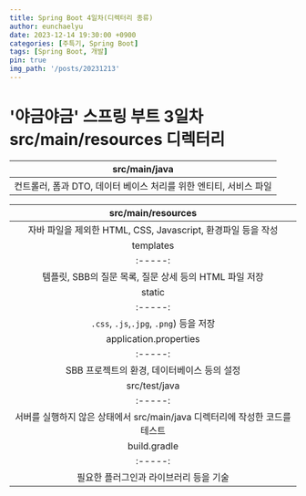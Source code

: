 ```yaml
---
title: Spring Boot 4일차(디렉터리 종류)
author: eunchaelyu
date: 2023-12-14 19:30:00 +0900
categories: [주특기, Spring Boot]
tags: [Spring Boot, 개발]
pin: true
img_path: '/posts/20231213'
---
```


# '야금야금' 스프링 부트 3일차src/main/resources 디렉터리    

|src/main/java|  
|:------:|
|컨트롤러, 폼과 DTO, 데이터 베이스 처리를 위한 엔티티, 서비스 파일|
  
|src/main/resources| 
|:-----:|
|자바 파일을 제외한 HTML, CSS, Javascript, 환경파일 등을 작성|    
|templates|
|:-----:|
|템플릿, SBB의 질문 목록, 질문 상세 등의 HTML 파일 저장|
|static|
|:-----:|
|``.css``, ``.js``,``.jpg``, ``.png``) 등을 저장|
|application.properties|
|:-----:|
|SBB 프로젝트의 환경, 데이터베이스 등의 설정|
|src/test/java|
|:-----:|
|서버를 실행하지 않은 상태에서 src/main/java 디렉터리에 작성한 코드를 테스트|
|build.gradle|
|:-----:|
|필요한 플러그인과 라이브러리 등을 기술|
